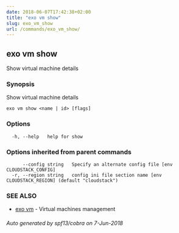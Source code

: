 ```yaml
---
date: 2018-06-07T17:42:38+02:00
title: "exo vm show"
slug: exo_vm_show
url: /commands/exo_vm_show/
---
```

## exo vm show

Show virtual machine details

### Synopsis

Show virtual machine details

```
exo vm show <name | id> [flags]
```

### Options

```
  -h, --help   help for show
```

### Options inherited from parent commands

```
      --config string   Specify an alternate config file [env CLOUDSTACK_CONFIG]
  -r, --region string   config ini file section name [env CLOUDSTACK_REGION] (default "cloudstack")
```

### SEE ALSO

* [exo vm](/commands/exo_vm/)	 - Virtual machines management

###### Auto generated by spf13/cobra on 7-Jun-2018
